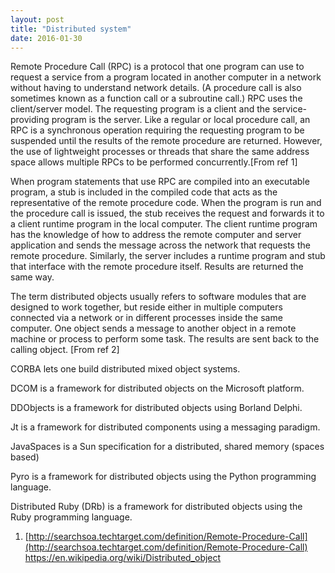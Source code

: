 ```yaml
---
layout: post
title: "Distributed system"
date: 2016-01-30
---
```






Remote Procedure Call (RPC) is a protocol that one program can use to request a service from a program located in another computer in a network without having to understand network details. (A procedure call is also sometimes known as a function call or a subroutine call.) RPC uses the client/server model. The requesting program is a client and the service-providing program is the server. Like a regular or local procedure call, an RPC is a synchronous operation requiring the requesting program to be suspended until the results of the remote procedure are returned. However, the use of lightweight processes or threads that share the same address space allows multiple RPCs to be performed concurrently.[From ref 1]

When program statements that use RPC are compiled into an executable program, a stub is included in the compiled code that acts as the representative of the remote procedure code. When the program is run and the procedure call is issued, the stub receives the request and forwards it to a client runtime program in the local computer. The client runtime program has the knowledge of how to address the remote computer and server application and sends the message across the network that requests the remote procedure. Similarly, the server includes a runtime program and stub that interface with the remote procedure itself. Results are returned the same way.

The term distributed objects usually refers to software modules that are designed to work together, but reside either in multiple computers connected via a network or in different processes inside the same computer. One object sends a message to another object in a remote machine or process to perform some task. The results are sent back to the calling object. [From ref 2]


CORBA lets one build distributed mixed object systems.

DCOM is a framework for distributed objects on the Microsoft platform.

DDObjects is a framework for distributed objects using Borland Delphi.

Jt is a framework for distributed components using a messaging paradigm.

JavaSpaces is a Sun specification for a distributed, shared memory (spaces based)

Pyro is a framework for distributed objects using the Python programming language.

Distributed Ruby (DRb) is a framework for distributed objects using the Ruby programming language.


1. [http://searchsoa.techtarget.com/definition/Remote-Procedure-Call](http://searchsoa.techtarget.com/definition/Remote-Procedure-Call)
https://en.wikipedia.org/wiki/Distributed_object